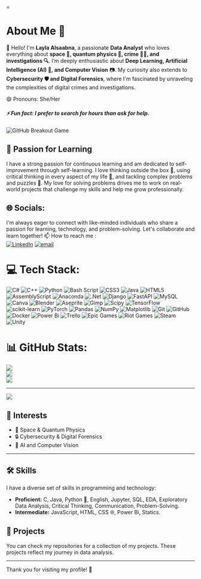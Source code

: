 =
# About Me 🌌

👋 Hello! I'm **Layla Alsaabna**, a passionate **Data Analyst** who loves everything about **space 🚀, quantum physics 🧬, crime 🕵️‍♀️, and investigations 🔍**. 
I’m deeply enthusiastic about **Deep Learning, Artificial Intelligence (AI) 🤖, and Computer Vision** 📷. My curiosity also extends to **Cybersecurity 🛡️ and Digital Forensics**, 
where I'm fascinated by unraveling the complexities of digital crimes and investigations.

😄 Pronouns: She/Her

##### ⚡ Fun fact: I prefer to search for hours than ask for help.

<picture>
  <source media="(prefers-color-scheme: dark)" srcset="https://raw.githubusercontent.com/Lily010304/github-breakout/output/dark.svg">
  <source media="(prefers-color-scheme: light)" srcset="https://raw.githubusercontent.com/Lily010304/github-breakout/output/light.svg">
  <img src="https://raw.githubusercontent.com/Lily010304/github-breakout/output/](https://github.com/Lily010304/github-breakout/tree/main/output/light.svg" alt="GitHub Breakout Game">
</picture>

## 🌱 Passion for Learning

I have a strong passion for continuous learning and am dedicated to self-improvement through self-learning. I love thinking outside the box 🎨, using critical thinking in every aspect of my life 🧠, and tackling complex problems and puzzles 🧩. My love for solving problems drives me to work on real-world projects that challenge my skills and help me grow professionally.


## 🌐 Socials:
I'm always eager to connect with like-minded individuals who share a passion for learning, technology, and problem-solving. Let's collaborate and learn together!
📫 How to reach me :  
[![LinkedIn](https://img.shields.io/badge/LinkedIn-%230077B5.svg?logo=linkedin&logoColor=white)](https://linkedin.com/in/layla-alsaabna) [![email](https://img.shields.io/badge/Email-D14836?logo=gmail&logoColor=white)](mailto:laylaalsaabna@gmail.com) 

# 💻 Tech Stack:
![C#](https://img.shields.io/badge/c%23-%23239120.svg?style=for-the-badge&logo=csharp&logoColor=white) ![C++](https://img.shields.io/badge/c++-%2300599C.svg?style=for-the-badge&logo=c%2B%2B&logoColor=white) ![Python](https://img.shields.io/badge/python-3670A0?style=for-the-badge&logo=python&logoColor=ffdd54) ![Bash Script](https://img.shields.io/badge/bash_script-%23121011.svg?style=for-the-badge&logo=gnu-bash&logoColor=white) ![CSS3](https://img.shields.io/badge/css3-%231572B6.svg?style=for-the-badge&logo=css3&logoColor=white) ![Java](https://img.shields.io/badge/java-%23ED8B00.svg?style=for-the-badge&logo=openjdk&logoColor=white) ![HTML5](https://img.shields.io/badge/html5-%23E34F26.svg?style=for-the-badge&logo=html5&logoColor=white) ![AssemblyScript](https://img.shields.io/badge/assembly%20script-%23000000.svg?style=for-the-badge&logo=assemblyscript&logoColor=white) ![Anaconda](https://img.shields.io/badge/Anaconda-%2344A833.svg?style=for-the-badge&logo=anaconda&logoColor=white) ![.Net](https://img.shields.io/badge/.NET-5C2D91?style=for-the-badge&logo=.net&logoColor=white) ![Django](https://img.shields.io/badge/django-%23092E20.svg?style=for-the-badge&logo=django&logoColor=white) ![FastAPI](https://img.shields.io/badge/FastAPI-005571?style=for-the-badge&logo=fastapi) ![MySQL](https://img.shields.io/badge/mysql-4479A1.svg?style=for-the-badge&logo=mysql&logoColor=white) ![Canva](https://img.shields.io/badge/Canva-%2300C4CC.svg?style=for-the-badge&logo=Canva&logoColor=white) ![Blender](https://img.shields.io/badge/blender-%23F5792A.svg?style=for-the-badge&logo=blender&logoColor=white) ![Aseprite](https://img.shields.io/badge/Aseprite-FFFFFF?style=for-the-badge&logo=Aseprite&logoColor=#7D929E) ![Gimp](https://img.shields.io/badge/Gimp-657D8B?style=for-the-badge&logo=gimp&logoColor=FFFFFF) ![Scipy](https://img.shields.io/badge/SciPy-%230C55A5.svg?style=for-the-badge&logo=scipy&logoColor=%white) ![TensorFlow](https://img.shields.io/badge/TensorFlow-%23FF6F00.svg?style=for-the-badge&logo=TensorFlow&logoColor=white) ![scikit-learn](https://img.shields.io/badge/scikit--learn-%23F7931E.svg?style=for-the-badge&logo=scikit-learn&logoColor=white) ![PyTorch](https://img.shields.io/badge/PyTorch-%23EE4C2C.svg?style=for-the-badge&logo=PyTorch&logoColor=white) ![Pandas](https://img.shields.io/badge/pandas-%23150458.svg?style=for-the-badge&logo=pandas&logoColor=white) ![NumPy](https://img.shields.io/badge/numpy-%23013243.svg?style=for-the-badge&logo=numpy&logoColor=white) ![Matplotlib](https://img.shields.io/badge/Matplotlib-%23ffffff.svg?style=for-the-badge&logo=Matplotlib&logoColor=black) ![Git](https://img.shields.io/badge/git-%23F05033.svg?style=for-the-badge&logo=git&logoColor=white) ![GitHub](https://img.shields.io/badge/github-%23121011.svg?style=for-the-badge&logo=github&logoColor=white) ![Docker](https://img.shields.io/badge/docker-%230db7ed.svg?style=for-the-badge&logo=docker&logoColor=white) ![Power Bi](https://img.shields.io/badge/power_bi-F2C811?style=for-the-badge&logo=powerbi&logoColor=black) ![Trello](https://img.shields.io/badge/Trello-%23026AA7.svg?style=for-the-badge&logo=Trello&logoColor=white) ![Epic Games](https://img.shields.io/badge/epicgames-%23313131.svg?style=for-the-badge&logo=epicgames&logoColor=white) ![Riot Games](https://img.shields.io/badge/riotgames-D32936.svg?style=for-the-badge&logo=riotgames&logoColor=white) ![Steam](https://img.shields.io/badge/steam-%23000000.svg?style=for-the-badge&logo=steam&logoColor=white) ![Unity](https://img.shields.io/badge/unity-%23000000.svg?style=for-the-badge&logo=unity&logoColor=white)
# 📊 GitHub Stats:
![](https://github-readme-stats.vercel.app/api?username=Lily010304&theme=dracula&hide_border=false&include_all_commits=false&count_private=false)<br/>
![](https://nirzak-streak-stats.vercel.app/?user=Lily010304&theme=dracula&hide_border=false)<br/>
![](https://github-readme-stats.vercel.app/api/top-langs/?username=Lily010304&theme=dracula&hide_border=false&include_all_commits=false&count_private=false&layout=compact)

---
[![](https://visitcount.itsvg.in/api?id=Lily010304&icon=0&color=0)](https://visitcount.itsvg.in)

<!-- Proudly created with GPRM ( https://gprm.itsvg.in ) -->


## 🌟 Interests
- 🔭 Space & Quantum Physics  
- 🔒 Cybersecurity & Digital Forensics  
- 🔎 AI and Computer Vision

---

## 🛠️ Skills

I have a diverse set of skills in programming and technology:
- **Proficient:** C, Java, Python 🐍, English, Jupyter, SQL, EDA, Exploratory Data Analysis, Critical Thinking, Communication, Problem-Solving.
- **Intermediate:** JavaScript, HTML, CSS 🌐, Power Bi, Statics.


## 📁 Projects

You can check my repositories for a collection of my projects. These projects reflect my journey in data analysis.

---

Thank you for visiting my profile! 🌟

